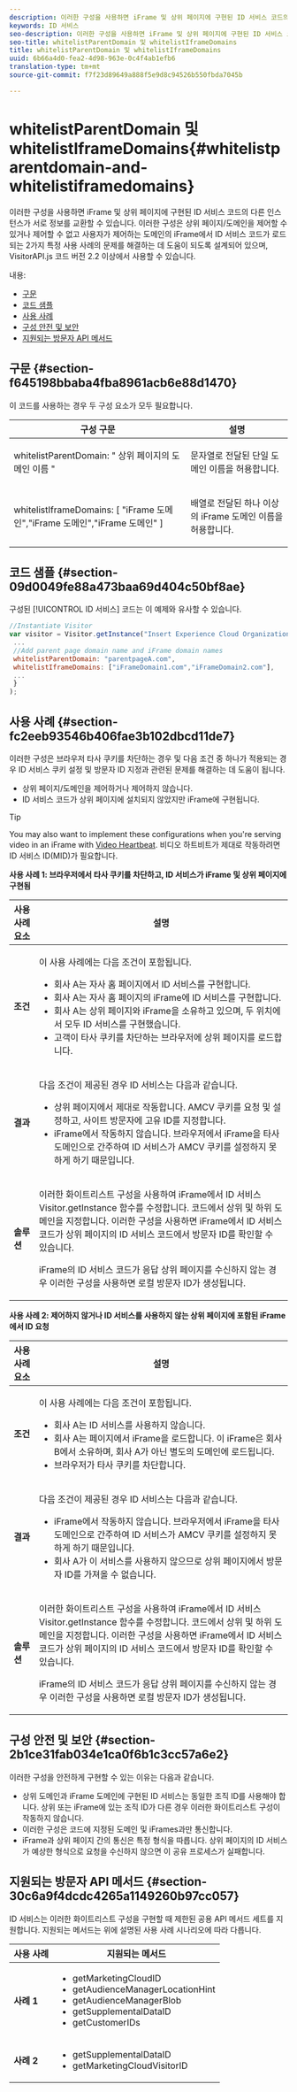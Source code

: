 ```yaml
---
description: 이러한 구성을 사용하면 iFrame 및 상위 페이지에 구현된 ID 서비스 코드의 다른 인스턴스가 서로 정보를 교환할 수 있습니다. 이러한 구성은 상위 페이지/도메인을 제어할 수 있거나 제어할 수 없고 사용자가 제어하는 도메인의 iFrame에서 ID 서비스 코드가 로드되는 2가지 특정 사용 사례의 문제를 해결하는 데 도움이 되도록 설계되어 있으며, VisitorAPI.js 코드 버전 2.2 이상에서 사용할 수 있습니다.
keywords: ID 서비스
seo-description: 이러한 구성을 사용하면 iFrame 및 상위 페이지에 구현된 ID 서비스 코드의 다른 인스턴스가 서로 정보를 교환할 수 있습니다. 이러한 구성은 상위 페이지/도메인을 제어할 수 있거나 제어할 수 없고 사용자가 제어하는 도메인의 iFrame에서 ID 서비스 코드가 로드되는 2가지 특정 사용 사례의 문제를 해결하는 데 도움이 되도록 설계되어 있으며, VisitorAPI.js 코드 버전 2.2 이상에서 사용할 수 있습니다.
seo-title: whitelistParentDomain 및 whitelistIframeDomains
title: whitelistParentDomain 및 whitelistIframeDomains
uuid: 6b66a4d0-fea2-4d98-963e-0c4f4ab1efb6
translation-type: tm+mt
source-git-commit: f7f23d89649a888f5e9d8c94526b550fbda7045b

---
```



# whitelistParentDomain 및 whitelistIframeDomains{#whitelistparentdomain-and-whitelistiframedomains}

이러한 구성을 사용하면 iFrame 및 상위 페이지에 구현된 ID 서비스 코드의 다른 인스턴스가 서로 정보를 교환할 수 있습니다. 이러한 구성은 상위 페이지/도메인을 제어할 수 있거나 제어할 수 없고 사용자가 제어하는 도메인의 iFrame에서 ID 서비스 코드가 로드되는 2가지 특정 사용 사례의 문제를 해결하는 데 도움이 되도록 설계되어 있으며, VisitorAPI.js 코드 버전 2.2 이상에서 사용할 수 있습니다.

내용:

<ul class="simplelist"> 
 <li> <a href="../../library/function-vars/whitelistdomain.md#section-f645198bbaba4fba8961acb6e88d1470" format="dita" scope="local"> 구문 </a> </li> 
 <li> <a href="../../library/function-vars/whitelistdomain.md#section-09d0049fe88a473baa69d404c50bf8ae" format="dita" scope="local"> 코드 샘플 </a> </li> 
 <li> <a href="../../library/function-vars/whitelistdomain.md#section-fc2eeb93546b406fae3b102dbcd11de7" format="dita" scope="local"> 사용 사례 </a> </li> 
 <li> <a href="../../library/function-vars/whitelistdomain.md#section-2b1ce31fab034e1ca0f6b1c3cc57a6e2" format="dita" scope="local"> 구성 안전 및 보안 </a> </li> 
 <li> <a href="../../library/function-vars/whitelistdomain.md#section-30c6a9f4dcdc4265a1149260b97cc057" format="dita" scope="local"> 지원되는 방문자 API 메서드 </a> </li> 
</ul>

## 구문 {#section-f645198bbaba4fba8961acb6e88d1470}

이 코드를 사용하는 경우 두 구성 요소가 모두 필요합니다.

<table id="table_237108A4D40F4AAC981D0060BA68F881"> 
 <thead> 
  <tr> 
   <th colname="col1" class="entry"> 구성 구문 </th> 
   <th colname="col2" class="entry"> 설명 </th> 
  </tr> 
 </thead>
 <tbody> 
  <tr> 
   <td colname="col1"> <p> <span class="codeph"> whitelistParentDomain: "<span class="varname"> 상위 페이지의 도메인 이름 </span>" </span> </p> </td> 
   <td colname="col2"> <p>문자열로 전달된 단일 도메인 이름을 허용합니다. </p> </td> 
  </tr> 
  <tr> 
   <td colname="col1"> <p> <span class="codeph"> whitelistIframeDomains: [ <span class="varname"> "iFrame 도메인","iFrame 도메인","iFrame 도메인" </span>] </span> </p> </td> 
   <td colname="col2"> <p>배열로 전달된 하나 이상의 iFrame 도메인 이름을 허용합니다. </p> </td> 
  </tr> 
 </tbody> 
</table>

## 코드 샘플 {#section-09d0049fe88a473baa69d404c50bf8ae}

구성된 [!UICONTROL ID 서비스] 코드는 이 예제와 유사할 수 있습니다.

```js
//Instantiate Visitor 
var visitor = Visitor.getInstance("Insert Experience Cloud Organization ID here",{ 
 ... 
 //Add parent page domain name and iFrame domain names 
 whitelistParentDomain: "parentpageA.com", 
 whitelistIframeDomains: ["iFrameDomain1.com","iFrameDomain2.com"], 
 ... 
 } 
);
```

## 사용 사례 {#section-fc2eeb93546b406fae3b102dbcd11de7}

이러한 구성은 브라우저 타사 쿠키를 차단하는 경우 및 다음 조건 중 하나가 적용되는 경우 ID 서비스 쿠키 설정 및 방문자 ID 지정과 관련된 문제를 해결하는 데 도움이 됩니다.

* 상위 페이지/도메인을 제어하거나 제어하지 않습니다.
* ID 서비스 코드가 상위 페이지에 설치되지 않았지만 iFrame에 구현됩니다.

>[!TIP]
>
>You may also want to implement these configurations when you're serving video in an iFrame with [Video Heartbeat](https://marketing.adobe.com/resources/help/en_US/sc/appmeasurement/hbvideo/). 비디오 하트비트가 제대로 작동하려면 ID 서비스 ID(MID)가 필요합니다.

**사용 사례 1: 브라우저에서 타사 쿠키를 차단하고, ID 서비스가 iFrame 및 상위 페이지에 구현됨**

<table id="table_B479AA96DBE64685A253A6DF98D81B31"> 
 <thead> 
  <tr> 
   <th colname="col1" class="entry"> 사용 사례 요소 </th> 
   <th colname="col2" class="entry"> 설명 </th> 
  </tr> 
 </thead>
 <tbody> 
  <tr> 
   <td colname="col1"> <p> <b>조건</b> </p> </td> 
   <td colname="col2"> <p>이 사용 사례에는 다음 조건이 포함됩니다. </p> <p> 
     <ul id="ul_DC748846585745B0AB74398D82BDA53A"> 
      <li id="li_6E04CF0B6A204B4D8856656B0C9EF2A5">회사 A는 자사 홈 페이지에서 ID 서비스를 구현합니다. </li> 
      <li id="li_B53AE0F0C69844E7B6C4D3464C57883B">회사 A는 자사 홈 페이지의 iFrame에 ID 서비스를 구현합니다. </li> 
      <li id="li_07E0A6D7BEB140E4B9FB6C7B9629B860">회사 A는 상위 페이지와 iFrame을 소유하고 있으며, 두 위치에서 모두 ID 서비스를 구현했습니다. </li> 
      <li id="li_76967BD69DDB40A8A9C915DADC58AC62">고객이 타사 쿠키를 차단하는 브라우저에 상위 페이지를 로드합니다. </li> 
     </ul> </p> </td> 
  </tr> 
  <tr> 
   <td colname="col1"> <p> <b>결과</b> </p> </td> 
   <td colname="col2"> <p>다음 조건이 제공된 경우 ID 서비스는 다음과 같습니다. </p> <p> 
     <ul id="ul_12356701501E40DFA57903494FFE58F7"> 
      <li id="li_B57EDF1B0762486F95FA6526C047390C">상위 페이지에서 제대로 작동합니다. AMCV 쿠키를 요청 및 설정하고, 사이트 방문자에 고유 ID를 지정합니다. </li> 
      <li id="li_BA9F42C759E747EAAE14DD3FBB6130A5">iFrame에서 작동하지 않습니다. 브라우저에서 iFrame을 타사 도메인으로 간주하여 ID 서비스가 AMCV 쿠키를 설정하지 못하게 하기 때문입니다. </li> 
     </ul> </p> </td> 
  </tr> 
  <tr> 
   <td colname="col1"> <p> <b>솔루션</b> </p> </td> 
   <td colname="col2"> <p>이러한 화이트리스트 구성을 사용하여 iFrame에서 ID 서비스 <span class="codeph">Visitor.getInstance</span> 함수를 수정합니다. 코드에서 상위 및 하위 도메인을 지정합니다. 이러한 구성을 사용하면 iFrame에서 ID 서비스 코드가 상위 페이지의 ID 서비스 코드에서 방문자 ID를 확인할 수 있습니다. </p> <p>iFrame의 ID 서비스 코드가 응답 상위 페이지를 수신하지 않는 경우 이러한 구성을 사용하면 로컬 방문자 ID가 생성됩니다.  </p> </td> 
  </tr> 
 </tbody> 
</table>

**사용 사례 2: 제어하지 않거나 ID 서비스를 사용하지 않는 상위 페이지에 포함된 iFrame에서 ID 요청**

<table id="table_1F21710F9D5F493BA6BA5974F2966DF4"> 
 <thead> 
  <tr> 
   <th colname="col1" class="entry"> 사용 사례 요소 </th> 
   <th colname="col2" class="entry"> 설명 </th> 
  </tr> 
 </thead>
 <tbody> 
  <tr> 
   <td colname="col1"> <p> <b>조건</b> </p> </td> 
   <td colname="col2"> <p>이 사용 사례에는 다음 조건이 포함됩니다. </p> <p> 
     <ul id="ul_356E8FB0B1D14F46A844FE5281967E28"> 
      <li id="li_1285D945361842268B46FB492A3B5AA5">회사 A는 ID 서비스를 사용하지 않습니다. </li> 
      <li id="li_880D6D473F8342FF9BB49FCE111FD61A">회사 A는 페이지에서 iFrame을 로드합니다. 이 iFrame은 회사 B에서 소유하며, 회사 A가 아닌 별도의 도메인에 로드됩니다. </li> 
      <li id="li_7988F0272B094FE0B398006AD4E6F81B">브라우저가 타사 쿠키를 차단합니다. </li> 
     </ul> </p> </td> 
  </tr> 
  <tr> 
   <td colname="col1"> <p> <b>결과</b> </p> </td> 
   <td colname="col2"> <p>다음 조건이 제공된 경우 ID 서비스는 다음과 같습니다. </p> <p> 
     <ul id="ul_A92D90896E5A42C5804AC5CE83E8EB25"> 
      <li id="li_9734EA9C5D9D4F908DE783188C9E5530">iFrame에서 작동하지 않습니다. 브라우저에서 iFrame을 타사 도메인으로 간주하여 ID 서비스가 AMCV 쿠키를 설정하지 못하게 하기 때문입니다. </li> 
      <li id="li_3F4BE9048E774902A867D67E5A80674D">회사 A가 이 서비스를 사용하지 않으므로 상위 페이지에서 방문자 ID를 가져올 수 없습니다. </li> 
     </ul> </p> </td> 
  </tr> 
  <tr> 
   <td colname="col1"> <p> <b>솔루션</b> </p> </td> 
   <td colname="col2"> <p>이러한 화이트리스트 구성을 사용하여 iFrame에서 ID 서비스 <span class="codeph">Visitor.getInstance</span> 함수를 수정합니다. 코드에서 상위 및 하위 도메인을 지정합니다. 이러한 구성을 사용하면 iFrame에서 ID 서비스 코드가 상위 페이지의 ID 서비스 코드에서 방문자 ID를 확인할 수 있습니다. </p> <p>iFrame의 ID 서비스 코드가 응답 상위 페이지를 수신하지 않는 경우 이러한 구성을 사용하면 로컬 방문자 ID가 생성됩니다.  </p> </td> 
  </tr> 
 </tbody> 
</table>

## 구성 안전 및 보안 {#section-2b1ce31fab034e1ca0f6b1c3cc57a6e2}

이러한 구성을 안전하게 구현할 수 있는 이유는 다음과 같습니다.

* 상위 도메인과 iFrame 도메인에 구현된 ID 서비스는 동일한 조직 ID를 사용해야 합니다. 상위 또는 iFrame에 있는 조직 ID가 다른 경우 이러한 화이트리스트 구성이 작동하지 않습니다.
* 이러한 구성은 코드에 지정된 도메인 및 iFrames과만 통신합니다.
* iFrame과 상위 페이지 간의 통신은 특정 형식을 따릅니다. 상위 페이지의 ID 서비스가 예상한 형식으로 요청을 수신하지 않으면 이 공유 프로세스가 실패합니다.

## 지원되는 방문자 API 메서드 {#section-30c6a9f4dcdc4265a1149260b97cc057}

ID 서비스는 이러한 화이트리스트 구성을 구현할 때 제한된 공용 API 메서드 세트를 지원합니다. 지원되는 메서드는 위에 설명된 사용 사례 시나리오에 따라 다릅니다.

<table id="table_0FF9E529FD1C43A8A3B2B0D789C8E83C"> 
 <thead> 
  <tr> 
   <th colname="col1" class="entry"> 사용 사례 </th> 
   <th colname="col2" class="entry"> 지원되는 메서드 </th> 
  </tr> 
 </thead>
 <tbody> 
  <tr> 
   <td colname="col1"> <p> <b>사례 1</b> </p> </td> 
   <td colname="col2"> <p> 
     <ul id="ul_99FAC8608F4C4B39805EEAA6297DB771"> 
      <li id="li_B13F6C4119F44F17963794B1E2046B1F"> <span class="codeph"> getMarketingCloudID </span> </li> 
      <li id="li_9C1B5C00A17F467CAB7EFE5F0D040777"> <span class="codeph"> getAudienceManagerLocationHint </span> </li> 
      <li id="li_30D4608F4C3849659FCBA97D88A10F0C"> <span class="codeph"> getAudienceManagerBlob </span> </li> 
      <li id="li_BA359596C80147EEA89CABCE83F123CA"> <span class="codeph"> getSupplementalDataID </span> </li> 
      <li id="li_26774089B6854CD6A3216043B6EEA01B"> <span class="codeph"> getCustomerIDs </span> </li> 
     </ul> </p> </td> 
  </tr> 
  <tr> 
   <td colname="col1"> <p> <b>사례 2</b> </p> </td> 
   <td colname="col2"> <p> 
     <ul id="ul_CCAD7E362E7F4DAB9D5C3E166EEE6BDD"> 
      <li id="li_1F0B006BAD044ECBA5604625DE411E84"> <span class="codeph"> getSupplementalDataID </span> </li> 
      <li id="li_C6022223C8314B9C923202207C7472EA"> <span class="codeph"> getMarketingCloudVisitorID </span> </li> 
     </ul> </p> </td> 
  </tr> 
 </tbody> 
</table>

